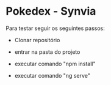 # Pokedex - Synvia

Para testar seguir os seguintes passos:

- Clonar repositório

- entrar na pasta do projeto

- executar comando "npm install"

- executar comando "ng serve"
